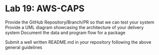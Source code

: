 # Lab 19: AWS-CAPS


Provide the GitHub Repository/Branch/PR so that we can test your system Provide a UML diagram showcasing the architecture of your delivery system Document the data and program flow for a package

Submit a well written README.md in your repository following the above general guidelines
